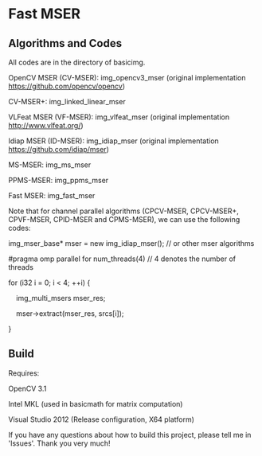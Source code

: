 # Fast MSER


## Algorithms and Codes 
All codes are in the directory of basicimg.

OpenCV MSER (CV-MSER): img_opencv3_mser (original implementation https://github.com/opencv/opencv)

CV-MSER+: img_linked_linear_mser

VLFeat MSER (VF-MSER): img_vlfeat_mser (original implementation http://www.vlfeat.org/)

Idiap MSER (ID-MSER): img_idiap_mser (original implementation https://github.com/idiap/mser)

MS-MSER: img_ms_mser

PPMS-MSER: img_ppms_mser

Fast MSER: img_fast_mser

Note that for channel parallel algorithms (CPCV-MSER, CPCV-MSER+, CPVF-MSER, CPID-MSER and CPMS-MSER), we can use the following codes:

img_mser_base* mser = new img_idiap_mser(); // or other mser algorithms

#pragma omp parallel for num_threads(4) // 4 denotes the number of threads

for (i32 i = 0; i < 4; ++i) {

  &nbsp;&nbsp;&nbsp;&nbsp;img_multi_msers mser_res;

  &nbsp;&nbsp;&nbsp;&nbsp;mser->extract(mser_res, srcs[i]);

}

## Build

Requires:

OpenCV 3.1

Intel MKL (used in basicmath for matrix computation)

Visual Studio 2012 (Release configuration, X64 platform)


If you have any questions about how to build this project, please tell me in 'Issues'.
Thank you very much!

